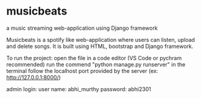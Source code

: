# musicbeats
a music streaming web-application using Django framework

Musicbeats is a spotify like web-application where users can listen, upload and delete songs.
It is built using HTML, bootstrap and Django framework.

To run the project: 
open the file in a code editor (VS Code or pychram recommended)
run the commend "python manage.py runserver" in the terminal
follow the localhost port provided by the server (ex: http://127.0.0.1:8000/)

admin login:
user name: abhi_murthy
password: abhi2301
